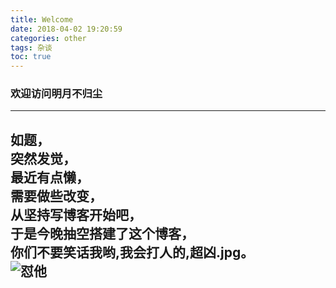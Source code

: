 ```yaml
---
title: Welcome
date: 2018-04-02 19:20:59
categories: other
tags: 杂谈
toc: true
---
```

### 欢迎访问明月不归尘
---
如题，  
突然发觉，  
最近有点懒，     
需要做些改变，   
从坚持写博客开始吧，   
于是今晚抽空搭建了这个博客，   
你们不要笑话我哟,我会打人的,**超凶.jpg**。   
![怼他](./images/duisita.jpg)
---